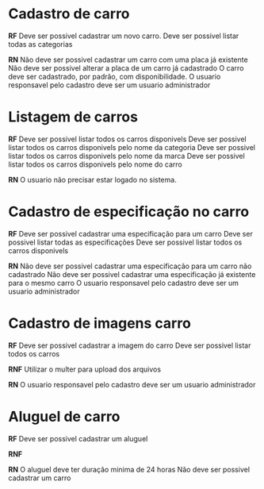 # Cadastro de carro

**RF**
Deve ser possivel cadastrar um novo carro.
Deve ser possivel listar todas as categorias


**RN**
Não deve ser possivel cadastrar um carro com uma placa já existente
Não deve ser possivel alterar a placa de um carro já cadastrado
O carro deve ser cadastrado, por padrão, com disponibilidade.
O usuario responsavel pelo cadastro deve ser um usuario administrador


# Listagem de carros

**RF**
Deve ser possivel listar todos os carros disponivels
Deve ser possivel listar todos os carros disponivels pelo nome da categoria
Deve ser possivel listar todos os carros disponivels pelo nome da marca
Deve ser possivel listar todos os carros disponivels pelo nome do carro

**RN**
O usuario não precisar estar logado no sistema.

# Cadastro de especificação no carro

**RF**
Deve ser possivel cadastrar uma especificação para um carro
Deve ser possivel listar todas as especificações
Deve ser possivel listar todos os carros disponivels

**RN**
Não deve ser possivel cadastrar uma especificação para um carro não cadastrado
Não deve ser possivel cadastrar uma especificação já existente para o mesmo carro 
O usuario responsavel pelo cadastro deve ser um usuario administrador


# Cadastro de imagens carro

**RF**
Deve ser possivel cadastrar a imagem do carro
Deve ser possivel listar todos os carros

**RNF**
Utilizar o multer para upload dos arquivos

**RN**
O usuario responsavel pelo cadastro deve ser um usuario administrador

# Aluguel de carro

**RF**
Deve ser possivel cadastrar um aluguel

**RNF**


**RN**
O aluguel deve ter duração minima de 24 horas
Não deve ser possivel cadastrar um carro








